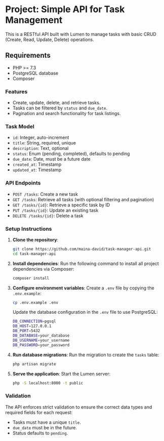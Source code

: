 # Project: Simple API for Task Management

This is a RESTful API built with Lumen to manage tasks with basic CRUD (Create, Read, Update, Delete) operations.

## Requirements

- PHP >= 7.3
- PostgreSQL database
- Composer

### Features

- Create, update, delete, and retrieve tasks.
- Tasks can be filtered by `status` and `due_date`.
- Pagination and search functionality for task listings.

### Task Model

- `id`: Integer, auto-increment
- `title`: String, required, unique
- `description`: Text, optional
- `status`: Enum (pending, completed), defaults to pending
- `due_date`: Date, must be a future date
- `created_at`: Timestamp
- `updated_at`: Timestamp

### API Endpoints

- `POST /tasks`: Create a new task
- `GET /tasks`: Retrieve all tasks (with optional filtering and pagination)
- `GET /tasks/{id}`: Retrieve a specific task by ID
- `PUT /tasks/{id}`: Update an existing task
- `DELETE /tasks/{id}`: Delete a task

### Setup Instructions

1. **Clone the repository**:

   ```bash
   git clone https://github.com/maina-david/task-manager-api.git
   cd task-manager-api
   ```

2. **Install dependencies**:
   Run the following command to install all project dependencies via Composer:

   ```bash
   composer install
   ```

3. **Configure environment variables**:
   Create a `.env` file by copying the `.env.example`:

   ```bash
   cp .env.example .env
   ```

   Update the database configuration in the `.env` file to use PostgreSQL:

   ```bash
   DB_CONNECTION=pgsql
   DB_HOST=127.0.0.1
   DB_PORT=5432
   DB_DATABASE=your_database
   DB_USERNAME=your_username
   DB_PASSWORD=your_password
   ```

4. **Run database migrations**:
   Run the migration to create the `tasks` table:

   ```bash
   php artisan migrate
   ```

5. **Serve the application**:
   Start the Lumen server:

   ```bash
   php -S localhost:8000 -t public
   ```
  
### Validation

The API enforces strict validation to ensure the correct data types and required fields for each request:

- Tasks must have a unique `title`.
- `due_date` must be in the future.
- Status defaults to `pending`.
